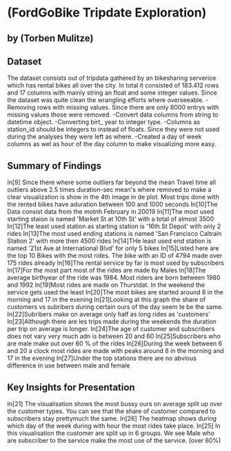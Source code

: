 # (FordGoBike Tripdate Exploration)
## by (Torben Mulitze)


## Dataset

The dataset consists out of tripdata gathered by an bikesharing serverice which has rental bikes all over the city. 
In total it consisted of  183.412 rows and 17 columns with  mainly string an float and some integer values.
Since the dataset was quite clean the wrangling efforts where overseeable. 
	-Removing rows with missing values. Since there are only 8000 entrys with missing values those were removed.
	-Convert data columns from string to datetime object.
	-Converting birt_ year to integer type.
	-Columns as station_id should be integers to instead of floats. Since they were not used during the analyses they were left as where.
	-Created a day of week columns as wel as hour of the day column to make visualizing more easy.



## Summary of Findings


In[9] Since there where some outliers far beyond the mean Travel time all outliers above 2.5 times duration-sec mean's where removed to make a clear visualization is show in the  4th image in de plot.
	Most trips done with the rented bikes have aduration between 100 and 1000 seconds
In[10]The Data consist data from the motnh February in 20019
In[11]The most used starting staion is named 'Market St at 10th St' with a total of almost 3500
In[12]The least used station as starting station is '16th St Depot' with only 2 rides
In[13]The most used ending stations is named 'San Francisco Caltrain Station 2' with  more then 4500 rides
In[14]THe least used end station is named '21st Ave at International Blvd' for only 5 bikes
In[15]Listed here are the top 10 Bikes with the most rides. The bike with an ID of 4794 made over 175 rides already
In[16]The rental service by far is most used by subscribers
In[17]For the most part most of the rides are made by Males
In[18]The average birthyear of the ride was 1984. Most riders are born between 1980 and 1992
In[19]Most rides are made  on Thurstdat. In the weekend the service gets used the least
In[20]The most bikes are started around 8 in the morning and 17 in the evening
In[21]Looking at this graph the share of customers vs subribers during certain ours of the day seem te be the same.
In[22]Subribers make on average only half as long rides as 'customers'
In[23]Although there are les trips made during the weekends the duration per trip on average is longer.
In[24]The age of customer and subscribers does not vary very much adn is between 20 and 60
In[25]Subscribers who are male make out over 60 % of the rides
In[26]During the week between 6 and 20 a clock most rides are made with peaks around 8 in the morning and 17 in the evening
In[27]Under the top stations there are no abvious difference in use between male and female




## Key Insights for Presentation

In[21] The visualisation shows the most bussy ours on average split up over the customer types. You can see that the share of customer compared to subscribers stay prettymuch the same.
In[26] The heatmap shows during which day of the week during with hour the most rides take place.
In[25] In this visualisation the customer are split up in 6 groups. We see Male who are subscriber to the service make the most use of the service. (over 60%)
